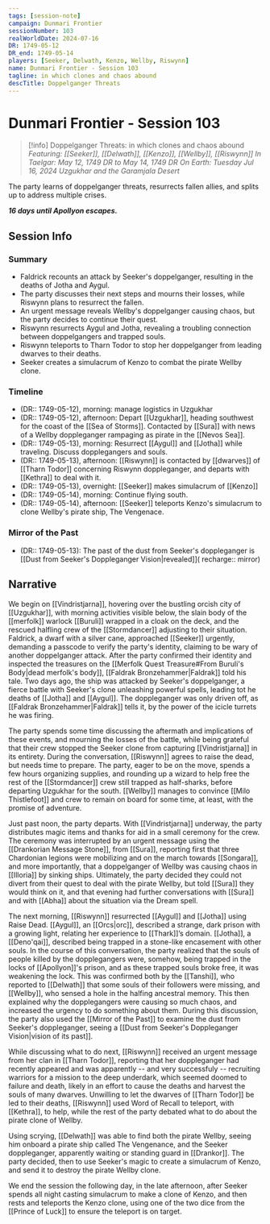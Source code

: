 ```yaml
---
tags: [session-note]
campaign: Dunmari Frontier
sessionNumber: 103
realWorldDate: 2024-07-16
DR: 1749-05-12
DR_end: 1749-05-14
players: [Seeker, Delwath, Kenzo, Wellby, Riswynn]
name: Dunmari Frontier - Session 103
tagline: in which clones and chaos abound
descTitle: Doppelganger Threats
---
```

# Dunmari Frontier - Session 103

>[!info] Doppelganger Threats: in which clones and chaos abound
> *Featuring: [[Seeker]], [[Delwath]], [[Kenzo]], [[Wellby]], [[Riswynn]]*
> *In Taelgar: May 12, 1749 DR to May 14, 1749 DR*
> *On Earth: Tuesday Jul 16, 2024*
> *Uzgukhar and the Garamjala Desert*

The party learns of doppelganger threats, resurrects fallen allies, and splits up to address multiple crises.

***16 days until Apollyon escapes.***
## Session Info
### Summary
- Faldrick recounts an attack by Seeker's doppelganger, resulting in the deaths of Jotha and Aygul.
- The party discusses their next steps and mourns their losses, while Riswynn plans to resurrect the fallen.
- An urgent message reveals Wellby's doppelganger causing chaos, but the party decides to continue their quest.
- Riswynn resurrects Aygul and Jotha, revealing a troubling connection between doppelgangers and trapped souls.
- Riswynn teleports to Tharn Todor to stop her doppelganger from leading dwarves to their deaths.
- Seeker creates a simulacrum of Kenzo to combat the pirate Wellby clone.

### Timeline
- (DR:: 1749-05-12), morning: manage logistics in Uzgukhar
- (DR:: 1749-05-12), afternoon: Depart [[Uzgukhar]], heading southwest for the coast of the [[Sea of Storms]]. Contacted by [[Sura]] with news of a Wellby doppleganger rampaging as pirate in the [[Nevos Sea]].
- (DR:: 1749-05-13), morning: Resurrect [[Aygul]] and [[Jotha]] while traveling. Discuss dopplegangers and souls. 
- (DR:: 1749-05-13), afternoon: [[Riswynn]] is contacted by [[dwarves]] of [[Tharn Todor]] concerning Riswynn doppleganger, and departs with [[Kethra]] to deal with it. 
- (DR:: 1749-05-13), overnight: [[Seeker]] makes simulacrum of [[Kenzo]]
- (DR:: 1749-05-14), morning: Continue flying south. 
- (DR:: 1749-05-14), afternoon: [[Seeker]] teleports Kenzo's simulacrum to clone Wellby's pirate ship, The Vengenace.

### Mirror of the Past
- (DR:: 1749-05-13): The past of the dust from Seeker's doppleganger is [[Dust from Seeker's Doppleganger Vision|revealed]]( recharge:: mirror)


## Narrative

We begin on [[Vindristjarna]], hovering over the bustling orcish city of [[Uzgukhar]], with morning activities visible below, the slain body of the [[merfolk]] warlock [[Buruli]] wrapped in a cloak on the deck, and the rescued halfling crew of the [[Stormdancer]] adjusting to their situation. Faldrick, a dwarf with a silver cane, approached [[Seeker]] urgently, demanding a passcode to verify the party's identity, claiming to be wary of another doppelganger attack. After the party confirmed their identity and inspected the treasures on the [[Merfolk Quest Treasure#From Buruli's Body|dead merfolk's body]], [[Faldrak Bronzehammer|Faldrak]] told his tale. Two days ago, the ship was attacked by Seeker's doppelganger, a fierce battle with Seeker's clone unleashing powerful spells, leading tot he deaths of [[Jotha]] and [[Aygul]]. The doppleganger was only driven off, as [[Faldrak Bronzehammer|Faldrak]] tells it, by the power of the icicle turrets he was firing. 

The party spends some time discussing the aftermath and implications of these events, and mourning the losses of the battle, while being grateful that their crew stopped the Seeker clone from capturing [[Vindristjarna]] in its entirety. During the conversation, [[Riswynn]] agrees to raise the dead, but needs time to prepare. The party, eager to be on the move, spends a few hours organizing supplies, and rounding up a wizard to help free the rest of the [[Stormdancer]] crew still trapped as half-sharks, before departing Uzgukhar for the south. [[Wellby]] manages to convince [[Milo Thistlefoot]] and crew to remain on board for some time, at least, with the promise of adventure. 

Just past noon, the party departs. With [[Vindristjarna]] underway, the party distributes magic items and thanks for aid in a small ceremony for the crew. The ceremony was interrupted by an urgent message using the [[Drankorian Message Stone]], from [[Sura]], reporting first that three Chardonian legions were mobilizing and on the march towards [[Songara]], and more importantly, that a doppelganger of Wellby was causing chaos in [[Illoria]] by sinking ships. Ultimately, the party decided they could not divert from their quest to deal with the pirate Wellby, but told  [[Sura]] they would think on it, and that evening had further conversations with [[Sura]] and with [[Abha]] about the situation via the Dream spell. 

The next morning, [[Riswynn]] resurrected [[Aygul]] and [[Jotha]] using Raise Dead. [[Aygul]], an [[Orcs|orc]], described a strange, dark prison with a growing light, relating her experience to [[Thark]]’s domain. [[Jotha]], a [[Deno'qai]], described being trapped in a stone-like encasement with other souls. In the course of this conversation, the party realized that the souls of people killed by the dopplegangers were, somehow, being trapped in the locks of [[Apollyon]]'s prison, and as these trapped souls broke free, it was weakening the lock. This was confirmed both by the [[Tanshi]], who reported to [[Delwath]] that some souls of their followers were missing, and [[Wellby]], who sensed a hole in the halfing ancestral memory. This then explained why the dopplegangers were causing so much chaos, and increased the urgency to do something about them. During this discussion, the party also used the [[Mirror of the Past]] to examine the dust from Seeker's doppleganger, seeing a [[Dust from Seeker's Doppleganger Vision|vision of its past]]. 

While discussing what to do next, [[Riswynn]] received an urgent message from her clan in [[Tharn Todor]], reporting that her doppleganger had recently appeared and was apparently -- and very successfuly -- recruiting warriors for a mission to the deep underdark, which seemed doomed to failure and death, likely in an effort to cause the deaths and harvest the souls of many dwarves. Unwilling to let the dwarves of [[Tharn Todor]] be led to their deaths, [[Riswynn]] used Word of Recall to teleport, with [[Kethra]], to help, while the rest of the party debated what to do about the pirate clone of Wellby. 

Using scrying, [[Delwath]] was able to find both the pirate Wellby, seeing him onboard a pirate ship called The Vengenance, and the Seeker doppleganger, apparently waiting or standing guard in [[Drankor]]. The party decided, then to use Seeker's magic to create a simulacrum of Kenzo, and send it to destroy the pirate Wellby clone. 

We end the session the following day, in the late afternoon, after Seeker spends all night casting simulacrum to make a clone of Kenzo, and then rests and teleports the Kenzo clone, using one of the two dice from the [[Prince of Luck]] to ensure the teleport is on target. 
